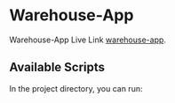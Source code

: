 # Warehouse-App

Warehouse-App Live Link [warehouse-app]().

## Available Scripts

In the project directory, you can run:

